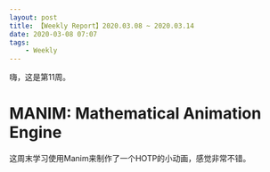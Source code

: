 ```yaml
---
layout: post
title: 【Weekly Report】2020.03.08 ~ 2020.03.14
date: 2020-03-08 07:07
tags:
    - Weekly
---
```


嗨，这是第11周。

# MANIM: Mathematical Animation Engine

这周末学习使用Manim来制作了一个HOTP的小动画，感觉非常不错。